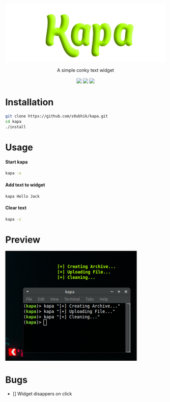 ![kapa](img/kapa.png)

<p align="center">A simple conky text widget<br><br><img src="https://img.shields.io/badge/conky-%3E%3D1.12.2-brightgreen"/>
<img src="https://img.shields.io/badge/plaform-conky-brightgreen"/>
<img src="https://img.shields.io/badge/version-v1.0-brightgreen"/>
</p>


# Installation
```bash
git clone https://github.com/s0ubhik/kapa.git
cd kapa
./install
```

# Usage
#### Start kapa
```bash
kapa -s
```
#### Add text to widget
```bash
kapa Hello Jack
```
#### Clear text
```bash
kapa -c
```

# Preview

![preview](img/preview.png)

# Bugs
- [] Widget disappers on click
